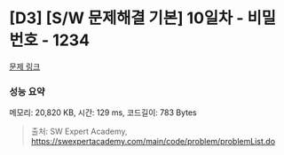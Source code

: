 # [D3] [S/W 문제해결 기본] 10일차 - 비밀번호 - 1234 

[문제 링크](https://swexpertacademy.com/main/code/problem/problemDetail.do?contestProbId=AV14_DEKAJcCFAYD) 

### 성능 요약

메모리: 20,820 KB, 시간: 129 ms, 코드길이: 783 Bytes



> 출처: SW Expert Academy, https://swexpertacademy.com/main/code/problem/problemList.do